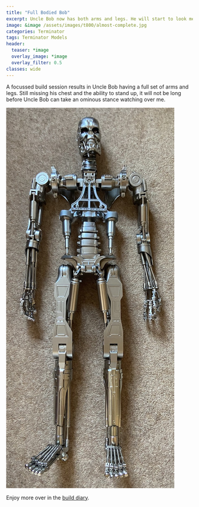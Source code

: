 ```yaml
---
title: "Full Bodied Bob"
excerpt: Uncle Bob now has both arms and legs. He will start to look menacing as soon as he can stand up.
image: &image /assets/images/t800/almost-complete.jpg
categories: Terminator
tags: Terminator Models
header:
  teaser: *image
  overlay_image: *image
  overlay_filter: 0.5
classes: wide
---
```

A focussed build session results in Uncle Bob having a full set of arms and legs. Still missing his chest and the ability to stand up, it will not be long before Uncle Bob can take an ominous stance watching over me.

<img src="/assets/images/t800/almost-complete.jpg" alt="Two arms and one leg" class="align-center">

Enjoy more over in the [build diary](/terminator/packs-9-10.html).
